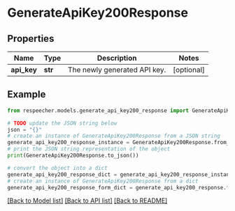 # GenerateApiKey200Response


## Properties

Name | Type | Description | Notes
------------ | ------------- | ------------- | -------------
**api_key** | **str** | The newly generated API key. | [optional] 

## Example

```python
from respeecher.models.generate_api_key200_response import GenerateApiKey200Response

# TODO update the JSON string below
json = "{}"
# create an instance of GenerateApiKey200Response from a JSON string
generate_api_key200_response_instance = GenerateApiKey200Response.from_json(json)
# print the JSON string representation of the object
print(GenerateApiKey200Response.to_json())

# convert the object into a dict
generate_api_key200_response_dict = generate_api_key200_response_instance.to_dict()
# create an instance of GenerateApiKey200Response from a dict
generate_api_key200_response_form_dict = generate_api_key200_response.from_dict(generate_api_key200_response_dict)
```
[[Back to Model list]](../README.md#documentation-for-models) [[Back to API list]](../README.md#documentation-for-api-endpoints) [[Back to README]](../README.md)



